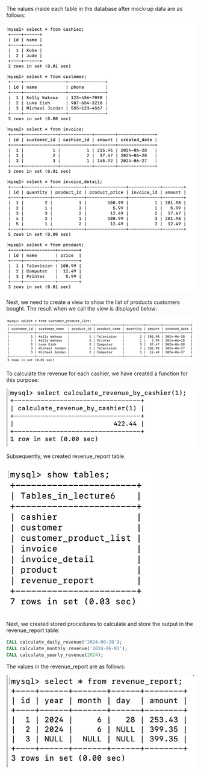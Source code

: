 The values inside each table in the database after mock-up data are as follows:

![image](/Week%2003/Lecture%2006/Assignment3/image/show-all.png)

Next, we need to create a view to show the list of products customers bought. The result when we call the view is displayed below:

![image](/Week%2003/Lecture%2006/Assignment3/image/product-list.png)

To calculate the revenue for each cashier, we have created a function for this purpose:

![image](/Week%2003/Lecture%2006/Assignment3/image/revenue.png)

Subsequently, we created revenue_report table.

![image](/Week%2003/Lecture%2006/Assignment3/image/table.png)

Next, we created stored procedures to calculate and store the output in the revenue_report table:
```sql
CALL calculate_daily_revenue('2024-06-28');
CALL calculate_monthly_revenue('2024-06-01');
CALL calculate_yearly_revenue(2024);
```
The values in the revenue_report are as follows:

![image](/Week%2003/Lecture%2006/Assignment3/image/revenue-report.png)

